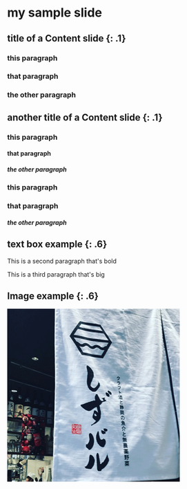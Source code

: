 my sample slide
===============

title of a Content slide {: .1}
-------------------------------

### this paragraph
### that paragraph
### the other paragraph

another title of a Content slide {: .1}
---------------------------------------

### this paragraph
#### that paragraph
##### the other paragraph
### this paragraph
### that paragraph
##### the other paragraph

text box example {: .6}
-----------------------

This is a second paragraph that's bold

This is a third paragraph that's big

Image example {: .6}
--------------------

![shizubar](examples/shizubar.png)
